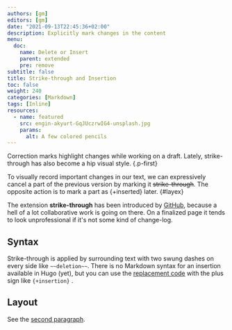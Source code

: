 ```yaml
---
authors: [gm]
editors: [gm]
date: "2021-09-13T22:45:36+02:00"
description: Explicitly mark changes in the content
menu: 
  doc:
    name: Delete or Insert
    parent: extended
    pre: remove
subtitle: false
title: Strike-through and Insertion
toc: false
weight: 240
categories: [Markdown]
tags: [Inline]
resources:
  - name: featured
    src: engin-akyurt-GqJUczrwIG4-unsplash.jpg
    params:
      alt: A few colored pencils
---
```


Correction marks highlight changes while working on a draft. Lately, strike-through has also become a hip visual style.
{.p-first} <!--more-->

To visually record important changes in our text, we can expressively cancel a part of the previous version by marking it ~~strike-through~~. The opposite action is to mark a part as {+inserted} later.
{#layex}

The extension **strike-through** has been introduced by [GitHub](https://github.com), because a hell of a lot collaborative work is going on there. On a finalized page it tends to look unprofessional if it's not some kind of change-log.

## Syntax

Strike-through is applied by surrounding text with two swung dashes on every side like `~~deletion~~`. There is no Markdown syntax for an insertion available in Hugo (yet), but you can use the [replacement code](/doc/replace) with the plus sign like `{‍+insertion}` .

## Layout

See the [second paragraph](#layex).
